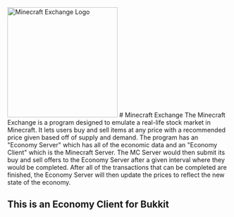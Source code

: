 <img alt="Minecraft Exchange Logo" src="http://dl.dropbox.com/u/53010016/MCExchange.png" width="250px" />
# Minecraft Exchange 
The Minecraft Exchange is a program designed to emulate a real-life stock market in Minecraft. It lets users buy and
sell items at any price with a recommended price given based off of supply and demand. The program has an "Economy
Server" which has all of the economic data and an "Economy Client" which is the Minecraft Server. The MC Server would
then submit its buy and sell offers to the Economy Server after a given interval where they would be completed. After
all of the transactions that can be completed are finished, the Economy Server will then update the prices to reflect
the new state of the economy.

## This is an Economy Client for Bukkit